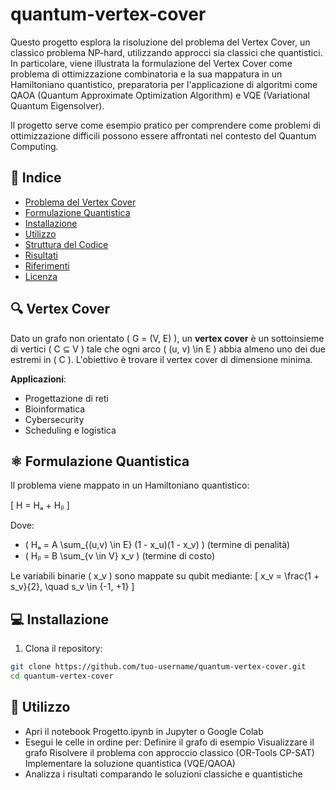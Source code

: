 # quantum-vertex-cover

Questo progetto esplora la risoluzione del problema del Vertex Cover, un classico problema NP-hard, utilizzando approcci sia classici che quantistici. In particolare, viene illustrata la formulazione del Vertex Cover come problema di ottimizzazione combinatoria e la sua mappatura in un Hamiltoniano quantistico, preparatoria per l'applicazione di algoritmi come QAOA (Quantum Approximate Optimization Algorithm) e VQE (Variational Quantum Eigensolver).

Il progetto serve come esempio pratico per comprendere come problemi di ottimizzazione difficili possono essere affrontati nel contesto del Quantum Computing.

## 📌 Indice

- [Problema del Vertex Cover](#vertex-cover)
- [Formulazione Quantistica](#formulazione-quantistica)
- [Installazione](#installazione)
- [Utilizzo](#utilizzo)
- [Struttura del Codice](#struttura-del-codice)
- [Risultati](#risultati)
- [Riferimenti](#riferimenti)
- [Licenza](#licenza)

## 🔍 Vertex Cover

Dato un grafo non orientato \( G = (V, E) \), un **vertex cover** è un sottoinsieme di vertici \( C ⊆ V \) tale che ogni arco \( (u, v) \in E \) abbia almeno uno dei due estremi in \( C \). L'obiettivo è trovare il vertex cover di dimensione minima.

**Applicazioni**:
- Progettazione di reti
- Bioinformatica
- Cybersecurity
- Scheduling e logistica

## ⚛️ Formulazione Quantistica

Il problema viene mappato in un Hamiltoniano quantistico:

\[ H = Hₐ + Hᵦ \]

Dove:
- \( Hₐ = A \sum_{(u,v) \in E} (1 - x_u)(1 - x_v) \) (termine di penalità)
- \( Hᵦ = B \sum_{v \in V} x_v \) (termine di costo)

Le variabili binarie \( x_v \) sono mappate su qubit mediante:
\[ x_v = \frac{1 + s_v}{2}, \quad s_v \in \{-1, +1\} \]

## 💻 Installazione

1. Clona il repository:
```bash
git clone https://github.com/tuo-username/quantum-vertex-cover.git
cd quantum-vertex-cover
```

## 🚀 Utilizzo
- Apri il notebook Progetto.ipynb in Jupyter o Google Colab
- Esegui le celle in ordine per:
   Definire il grafo di esempio
   Visualizzare il grafo
  Risolvere il problema con approccio classico (OR-Tools CP-SAT)
  Implementare la soluzione quantistica (VQE/QAOA)
- Analizza i risultati comparando le soluzioni classiche e quantistiche

